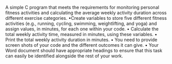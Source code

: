 A simple C program that meets the requirements for monitoring personal fitness activities and calculating the average weekly activity duration across different exercise categories.
•Create variables to store five different fitness activities (e.g., running, cycling, swimming,
weightlifting, and yoga) and assign values, in minutes, for each one within your code.
• Calculate the total weekly activity time, measured in minutes, using these variables.
• Print the total weekly activity duration in minutes.
• You need to provide screen shots of your code and the different outcomes it can give.
• Your Word document should have appropriate headings to ensure that this task can easily
be identified alongside the rest of your work. 
